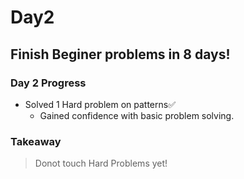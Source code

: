 # Day2

## Finish Beginer problems in 8 days!

### Day 2 Progress

- Solved 1 Hard problem on patterns✅
  - Gained confidence with basic problem solving.

### Takeaway

> Donot touch Hard Problems yet!